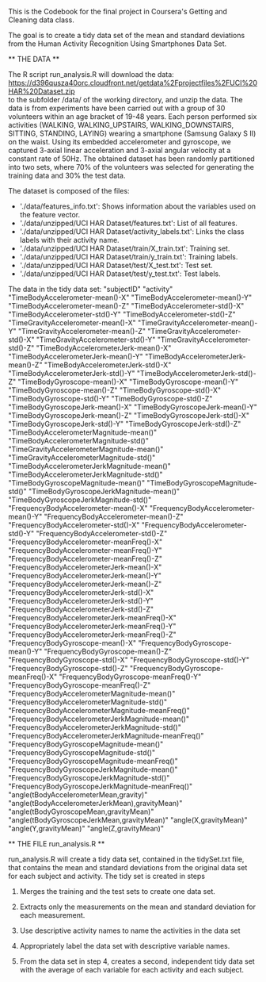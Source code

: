 This is the Codebook for the final project in Coursera's Getting and 
Cleaning data class.

The goal is to create a tidy data set of the mean and standard deviations
from the Human Activity Recognition Using Smartphones Data Set.

** THE DATA **

The R script run_analysis.R will download the data:
   https://d396qusza40orc.cloudfront.net/getdata%2Fprojectfiles%2FUCI%20HAR%20Dataset.zip  
to the subfolder /data/ of the working directory, and unzip the data.  The data is from  experiments have been carried out with a group of 30 volunteers within an age bracket of 19-48 years. Each person performed six activities (WALKING, WALKING_UPSTAIRS, WALKING_DOWNSTAIRS, SITTING, STANDING, LAYING) wearing a smartphone (Samsung Galaxy S II) on the waist. Using its embedded accelerometer and gyroscope, we captured 3-axial linear acceleration and 3-axial angular velocity at a constant rate of 50Hz. The obtained dataset has been randomly partitioned into two sets, where 70% of the volunteers was selected for generating the training data and 30% the test data. 

The dataset is composed of the files:
- './data/features_info.txt': Shows information about the variables used on the feature vector.
- './data/unzipped/UCI HAR Dataset/features.txt': List of all features.
- './data/unzipped/UCI HAR Dataset/activity_labels.txt': Links the class labels with their activity name.
- './data/unzipped/UCI HAR Dataset/train/X_train.txt': Training set.
- './data/unzipped/UCI HAR Dataset/train/y_train.txt': Training labels.
- './data/unzipped/UCI HAR Dataset/test/X_test.txt': Test set.
- './data/unzipped/UCI HAR Dataset/test/y_test.txt': Test labels.

The data in the tidy data set:
"subjectID" 
"activity" 
"TimeBodyAccelerometer-mean()-X" 
"TimeBodyAccelerometer-mean()-Y" 
"TimeBodyAccelerometer-mean()-Z" 
"TimeBodyAccelerometer-std()-X" 
"TimeBodyAccelerometer-std()-Y" 
"TimeBodyAccelerometer-std()-Z" 
"TimeGravityAccelerometer-mean()-X" 
"TimeGravityAccelerometer-mean()-Y" 
"TimeGravityAccelerometer-mean()-Z" 
"TimeGravityAccelerometer-std()-X" 
"TimeGravityAccelerometer-std()-Y" 
"TimeGravityAccelerometer-std()-Z" 
"TimeBodyAccelerometerJerk-mean()-X" 
"TimeBodyAccelerometerJerk-mean()-Y" 
"TimeBodyAccelerometerJerk-mean()-Z" 
"TimeBodyAccelerometerJerk-std()-X" 
"TimeBodyAccelerometerJerk-std()-Y" 
"TimeBodyAccelerometerJerk-std()-Z" 
"TimeBodyGyroscope-mean()-X" 
"TimeBodyGyroscope-mean()-Y" 
"TimeBodyGyroscope-mean()-Z" 
"TimeBodyGyroscope-std()-X" 
"TimeBodyGyroscope-std()-Y" 
"TimeBodyGyroscope-std()-Z" 
"TimeBodyGyroscopeJerk-mean()-X" 
"TimeBodyGyroscopeJerk-mean()-Y" 
"TimeBodyGyroscopeJerk-mean()-Z" 
"TimeBodyGyroscopeJerk-std()-X" 
"TimeBodyGyroscopeJerk-std()-Y" 
"TimeBodyGyroscopeJerk-std()-Z" 
"TimeBodyAccelerometerMagnitude-mean()" 
"TimeBodyAccelerometerMagnitude-std()" 
"TimeGravityAccelerometerMagnitude-mean()" 
"TimeGravityAccelerometerMagnitude-std()"
"TimeBodyAccelerometerJerkMagnitude-mean()" 
"TimeBodyAccelerometerJerkMagnitude-std()" 
"TimeBodyGyroscopeMagnitude-mean()" 
"TimeBodyGyroscopeMagnitude-std()" 
"TimeBodyGyroscopeJerkMagnitude-mean()" 
"TimeBodyGyroscopeJerkMagnitude-std()" 
"FrequencyBodyAccelerometer-mean()-X" 
"FrequencyBodyAccelerometer-mean()-Y" 
"FrequencyBodyAccelerometer-mean()-Z" 
"FrequencyBodyAccelerometer-std()-X" 
"FrequencyBodyAccelerometer-std()-Y" 
"FrequencyBodyAccelerometer-std()-Z" 
"FrequencyBodyAccelerometer-meanFreq()-X" 
"FrequencyBodyAccelerometer-meanFreq()-Y" 
"FrequencyBodyAccelerometer-meanFreq()-Z" 
"FrequencyBodyAccelerometerJerk-mean()-X" 
"FrequencyBodyAccelerometerJerk-mean()-Y" 
"FrequencyBodyAccelerometerJerk-mean()-Z" 
"FrequencyBodyAccelerometerJerk-std()-X" 
"FrequencyBodyAccelerometerJerk-std()-Y" 
"FrequencyBodyAccelerometerJerk-std()-Z" 
"FrequencyBodyAccelerometerJerk-meanFreq()-X" 
"FrequencyBodyAccelerometerJerk-meanFreq()-Y" 
"FrequencyBodyAccelerometerJerk-meanFreq()-Z" 
"FrequencyBodyGyroscope-mean()-X" 
"FrequencyBodyGyroscope-mean()-Y" 
"FrequencyBodyGyroscope-mean()-Z" 
"FrequencyBodyGyroscope-std()-X" 
"FrequencyBodyGyroscope-std()-Y" 
"FrequencyBodyGyroscope-std()-Z" 
"FrequencyBodyGyroscope-meanFreq()-X" 
"FrequencyBodyGyroscope-meanFreq()-Y" 
"FrequencyBodyGyroscope-meanFreq()-Z" 
"FrequencyBodyAccelerometerMagnitude-mean()" 
"FrequencyBodyAccelerometerMagnitude-std()" 
"FrequencyBodyAccelerometerMagnitude-meanFreq()" "FrequencyBodyAccelerometerJerkMagnitude-mean()" "FrequencyBodyAccelerometerJerkMagnitude-std()" "FrequencyBodyAccelerometerJerkMagnitude-meanFreq()" "FrequencyBodyGyroscopeMagnitude-mean()" 
"FrequencyBodyGyroscopeMagnitude-std()" 
"FrequencyBodyGyroscopeMagnitude-meanFreq()" 
"FrequencyBodyGyroscopeJerkMagnitude-mean()" 
"FrequencyBodyGyroscopeJerkMagnitude-std()" 
"FrequencyBodyGyroscopeJerkMagnitude-meanFreq()" 
"angle(tBodyAccelerometerMean,gravity)" 
"angle(tBodyAccelerometerJerkMean),gravityMean)" 
"angle(tBodyGyroscopeMean,gravityMean)" 
"angle(tBodyGyroscopeJerkMean,gravityMean)" 
"angle(X,gravityMean)" 
"angle(Y,gravityMean)" 
"angle(Z,gravityMean)"

** THE FILE run_analysis.R **

run_analysis.R will create a tidy data set, contained in the tidySet.txt file, that contains
the mean and standard deviations from the original data set for each subject and activity.  The tidy set is created in steps

1. Merges the training and the test sets to create one data set.

2. Extracts only the measurements on the mean and standard deviation for each measurement. 

3. Use descriptive activity names to name the activities in the data set

4. Appropriately label the data set with descriptive variable names. 

5. From the data set in step 4, creates a second, independent tidy data set with the average of each variable for each activity and each subject.
